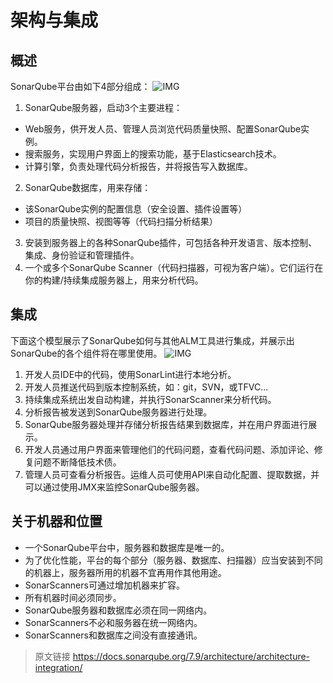 # 架构与集成
## 概述
SonarQube平台由如下4部分组成：
![IMG](https://docs.sonarqube.org/7.9/images/architecture-scanning.png)
1. SonarQube服务器，启动3个主要进程：
- Web服务，供开发人员、管理人员浏览代码质量快照、配置SonarQube实例。
- 搜索服务，实现用户界面上的搜索功能，基于Elasticsearch技术。
- 计算引擎，负责处理代码分析报告，并将报告写入数据库。
2. SonarQube数据库，用来存储：
- 该SonarQube实例的配置信息（安全设置、插件设置等）
- 项目的质量快照、视图等等（代码扫描分析结果）
3. 安装到服务器上的各种SonarQube插件，可包括各种开发语言、版本控制、集成、身份验证和管理插件。
4. 一个或多个SonarQube Scanner（代码扫描器，可视为客户端）。它们运行在你的构建/持续集成服务器上，用来分析代码。

## 集成
下面这个模型展示了SonarQube如何与其他ALM工具进行集成，并展示出SonarQube的各个组件将在哪里使用。
![IMG](https://docs.sonarqube.org/7.9/images/architecture-integrate.png)
1. 开发人员IDE中的代码，使用SonarLint进行本地分析。
2. 开发人员推送代码到版本控制系统，如：git，SVN，或TFVC...
3. 持续集成系统出发自动构建，并执行SonarScanner来分析代码。
4. 分析报告被发送到SonarQube服务器进行处理。
5. SonarQube服务器处理并存储分析报告结果到数据库，并在用户界面进行展示。
6. 开发人员通过用户界面来管理他们的代码问题，查看代码问题、添加评论、修复问题不断降低技术债。
7. 管理人员可查看分析报告。运维人员可使用API来自动化配置、提取数据，并可以通过使用JMX来监控SonarQube服务器。

## 关于机器和位置
- 一个SonarQube平台中，服务器和数据库是唯一的。
- 为了优化性能，平台的每个部分（服务器、数据库、扫描器）应当安装到不同的机器上，服务器所用的机器不宜再用作其他用途。
- SonarScanners可通过增加机器来扩容。
- 所有机器时间必须同步。
- SonarQube服务器和数据库必须在同一网络内。
- SonarScanners不必和服务器在统一网络内。
- SonarScanners和数据库之间没有直接通讯。

> 原文链接 https://docs.sonarqube.org/7.9/architecture/architecture-integration/
